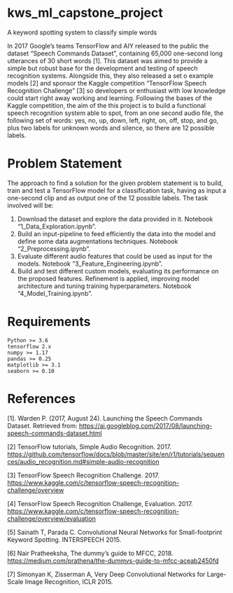 # kws_ml_capstone_project
A keyword spotting system to classify simple words

In 2017 Google’s teams TensorFlow and AIY released to the public the dataset “Speech Commands Dataset”, containing 65,000 one-second long utterances of 30 short words [1]. This dataset was aimed to provide a simple but robust base for the development and testing of speech recognition systems. Alongside this, they also released a set o example models [2] and sponsor the Kaggle competition “TensorFlow Speech Recognition Challenge” [3] so developers or enthusiast with low knowledge could start right away working and learning.
Following the bases of the Kaggle competition, the aim of the this project is to build a functional speech recognition system able to spot, from an one second audio file, the following set of words: yes, no, up, down, left, right, on, off, stop, and go, plus two labels for unknown words and silence, so there are 12 possible labels.   


# Problem Statement
The approach to find a solution for the given problem statement is to build, train and test a TensorFlow model for a classification task, having as input a one-second clip and as output one of the 12 possible labels. The task involved will be:
1. Download the dataset and explore the data provided in it. Notebook “1_Data_Exploration.ipynb”.
2. Build an input-pipeline to feed efficiently the data into the model and define some data augmentations techniques. Notebook “2_Preprocessing.ipynb”.
3. Evaluate different audio features that could be used as input for the models. Notebook “3_Feature_Engineering.ipynb”.
4. Build and test different custom models, evaluating its performance on the proposed features. Refinement is applied,  improving model architecture and tuning training hyperparameters. Notebook “4_Model_Training.ipynb”.


# Requirements
    Python >= 3.6
    tensorflow 2.x
    numpy >= 1.17
    pandas >= 0.25
    matplotlib >= 3.1
    seaborn >= 0.10


# References
[1]. Warden P. (2017, August 24). Launching the Speech Commands Dataset. Retrieved from: https://ai.googleblog.com/2017/08/launching-speech-commands-dataset.html

[2] TensorFlow tutorials, Simple Audio Recognition. 2017. https://github.com/tensorflow/docs/blob/master/site/en/r1/tutorials/sequences/audio_recognition.md#simple-audio-recognition

[3] TensorFlow Speech Recognition Challenge. 2017. https://www.kaggle.com/c/tensorflow-speech-recognition-challenge/overview

[4] TensorFlow Speech Recognition Challenge, Evaluation. 2017. https://www.kaggle.com/c/tensorflow-speech-recognition-challenge/overview/evaluation

[5] Sainath T, Parada C. Convolutional Neural Networks for Small-footprint Keyword Spotting. INTERSPEECH 2015.

[6] Nair Pratheeksha, The dummy’s guide to MFCC, 2018. https://medium.com/prathena/the-dummys-guide-to-mfcc-aceab2450fd

[7] Simonyan K, Zisserman A, Very Deep Convolutional Networks for Large-Scale Image Recognition, ICLR 2015. 

